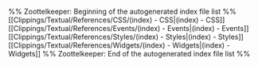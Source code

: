 %% Zoottelkeeper: Beginning of the autogenerated index file list  %%
 [[Clippings/Textual/References/CSS/(index) - CSS|(index) - CSS]]
 [[Clippings/Textual/References/Events/(index) - Events|(index) - Events]]
 [[Clippings/Textual/References/Styles/(index) - Styles|(index) - Styles]]
 [[Clippings/Textual/References/Widgets/(index) - Widgets|(index) - Widgets]]
%% Zoottelkeeper: End of the autogenerated index file list  %%
